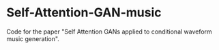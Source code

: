 # Self-Attention-GAN-music

Code for the paper "Self Attention GANs applied to conditional waveform music generation".
